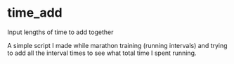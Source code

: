 # time_add
Input lengths of time to add together

A simple script I made while marathon training (running intervals) and trying to add all the interval times to see what total time I spent running.
